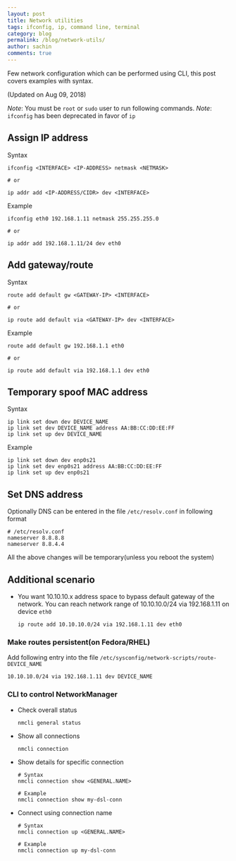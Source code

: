 ```yaml
---
layout: post
title: Network utilities
tags: ifconfig, ip, command line, terminal
category: blog
permalink: /blog/network-utils/
author: sachin
comments: true
---
```



Few network configuration which can be performed using CLI, this post
covers examples with syntax.

(Updated on Aug 09, 2018)


_Note_: You must be `root` or `sudo` user to run following commands.
_Note_: `ifconfig` has been deprecated in favor of `ip`

## Assign IP address

Syntax

    ifconfig <INTERFACE> <IP-ADDRESS> netmask <NETMASK>

	# or

	ip addr add <IP-ADDRESS/CIDR> dev <INTERFACE>

Example

    ifconfig eth0 192.168.1.11 netmask 255.255.255.0

	# or

	ip addr add 192.168.1.11/24 dev eth0

## Add gateway/route

Syntax

    route add default gw <GATEWAY-IP> <INTERFACE>

	# or

	ip route add default via <GATEWAY-IP> dev <INTERFACE>

Example

    route add default gw 192.168.1.1 eth0

    # or

	ip route add default via 192.168.1.1 dev eth0

## Temporary spoof MAC address

Syntax

	ip link set down dev DEVICE_NAME
	ip link set dev DEVICE_NAME address AA:BB:CC:DD:EE:FF
	ip link set up dev DEVICE_NAME

Example

	ip link set down dev enp0s21
	ip link set dev enp0s21 address AA:BB:CC:DD:EE:FF
	ip link set up dev enp0s21

## Set DNS address

Optionally DNS can be entered in the file `/etc/resolv.conf` in
following format

    # /etc/resolv.conf
    nameserver 8.8.8.8
    nameserver 8.8.4.4

All the above changes will be temporary(unless you reboot the system)

## Additional scenario

- You want 10.10.10.x address space to bypass default gateway of the
  network. You can reach network range of 10.10.10.0/24 via
  192.168.1.11 on device `eth0`

      ip route add 10.10.10.0/24 via 192.168.1.11 dev eth0


### Make routes persistent(on Fedora/RHEL)

Add following entry into the file
`/etc/sysconfig/network-scripts/route-DEVICE_NAME`

	10.10.10.0/24 via 192.168.1.11 dev DEVICE_NAME

### CLI to control NetworkManager

- Check overall status

      nmcli general status

- Show all connections

      nmcli connection

- Show details for specific connection

      # Syntax
      nmcli connection show <GENERAL.NAME>

      # Example
      nmcli connection show my-dsl-conn

- Connect using connection name

      # Syntax
      nmcli connection up <GENERAL.NAME>

      # Example
      nmcli connection up my-dsl-conn
